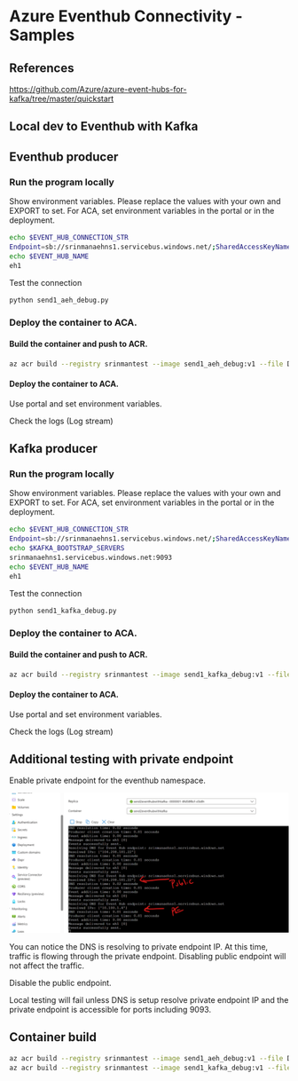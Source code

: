 #  Azure Eventhub Connectivity - Samples 

## References

https://github.com/Azure/azure-event-hubs-for-kafka/tree/master/quickstart  


## Local dev to Eventhub with Kafka

 
## Eventhub producer  


### Run the program locally

Show environment variables. Please replace the values with your own and EXPORT to set.  For ACA, set environment variables in the portal or in the deployment.   
```bash
echo $EVENT_HUB_CONNECTION_STR 
Endpoint=sb://srinmanaehns1.servicebus.windows.net/;SharedAccessKeyName=RootManageSharedAccessKey;SharedAccessKey=abc1234567890=
echo $EVENT_HUB_NAME 
eh1
```

Test the connection   

```bash
python send1_aeh_debug.py
```

### Deploy the container to ACA.  


#### Build the container and push to ACR.  

```bash
az acr build --registry srinmantest --image send1_aeh_debug:v1 --file Dockerfile_send1_aeh_debug .
```

#### Deploy the container to ACA.  

Use portal and set environment variables.  

Check the logs (Log stream)


## Kafka producer

### Run the program locally

Show environment variables. Please replace the values with your own and EXPORT to set.  For ACA, set environment variables in the portal or in the deployment.   

```bash
echo $EVENT_HUB_CONNECTION_STR 
Endpoint=sb://srinmanaehns1.servicebus.windows.net/;SharedAccessKeyName=RootManageSharedAccessKey;SharedAccessKey=abc1234567890=
echo $KAFKA_BOOTSTRAP_SERVERS 
srinmanaehns1.servicebus.windows.net:9093
echo $EVENT_HUB_NAME 
eh1
```

Test the connection   

```bash
python send1_kafka_debug.py
```

### Deploy the container to ACA.

#### Build the container and push to ACR.  

```bash
az acr build --registry srinmantest --image send1_kafka_debug:v1 --file Dockerfile_send1_kafka_debug .
```

#### Deploy the container to ACA. 

Use portal and set environment variables.

Check the logs (Log stream)

## Additional testing with private endpoint  

Enable private endpoint for the eventhub namespace.    

![alt text](image-1.png)  

You can notice the DNS is resolving to private endpoint IP. At this time, traffic is flowing through the private endpoint.  Disabling public endpoint will not affect the traffic.  

Disable the public endpoint.    

Local testing will fail unless DNS is setup resolve private endpoint IP and the private endpoint is accessible for ports including 9093.     



## Container build   

```bash
az acr build --registry srinmantest --image send1_aeh_debug:v1 --file Dockerfile_send1_aeh_debug .
az acr build --registry srinmantest --image send1_kafka_debug:v1 --file Dockerfile_send1_kafka_debug .
```
